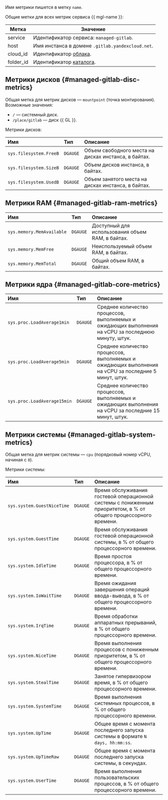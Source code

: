 Имя метрики пишется в метку `name`.

Общие метки для всех метрик сервиса {{ mgl-name }}:

| Метка     |   Значение                                     |
|-----------|------------------------------------------------|
| service   | Идентификатор сервиса: `managed-gitlab`.         |
| host      | Имя инстанса в домене `.gitlab.yandexcloud.net`. |
| cloud_id  | Идентификатор [облака](../../../resource-manager/concepts/resources-hierarchy.md#cloud).    |
| folder_id | Идентификатор [каталога](../../../resource-manager/concepts/resources-hierarchy.md#folder). |

## Метрики дисков {#managed-gitlab-disc-metrics}

Общая метка для метрик дисков — `mountpoint` (точка монтирования). Возможные значения:

* `/` — системный диск.
* `/place/gitlab` — диск {{ GL }}.

Метрики дисков:

| Имя                    | Тип      | Описание                                             |
|:-----------------------|:---------|:-----------------------------------------------------|
| `sys.filesystem.FreeB` | `DGAUGE` | Объем свободного места на дисках инстанса, в байтах. |
| `sys.filesystem.SizeB` | `DGAUGE` | Объем дисков инстанса, в байтах.                     |
| `sys.filesystem.UsedB` | `DGAUGE` | Объем занятого места на дисках инстанса, в байтах.   |


## Метрики RAM {#managed-gitlab-ram-metrics}

| Имя                       | Тип      | Описание                                          |
|:--------------------------|:---------|:--------------------------------------------------|
| `sys.memory.MemAvailable` | `DGAUGE` | Доступный для использования объем RAM, в байтах.  |
| `sys.memory.MemFree`      | `DGAUGE` | Неиспользуемый объем RAM, в байтах.               |
| `sys.memory.MemTotal`     | `DGAUGE` | Общий объем RAM, в байтах.                        |

## Метрики ядра {#managed-gitlab-core-metrics}

| Имя                        | Тип      | Описание   |
|:---------------------------|:---------|:-----------|
| `sys.proc.LoadAverage1min` | `DGAUGE` | Среднее количество процессов, выполняемых и ожидающих выполнения на vCPU за последнюю минуту, штук. |
| `sys.proc.LoadAverage5min` | `DGAUGE` | Среднее количество процессов, выполняемых и ожидающих выполнения на vCPU за последние 5 минут, штук. |
| `sys.proc.LoadAverage15min` | `DGAUGE` | Среднее количество процессов, выполняемых и ожидающих выполнения на vCPU за последние 15 минут, штук. |

## Метрики системы {#managed-gitlab-system-metrics}

Общая метка для метрик системы — `cpu` (порядковый номер vCPU, начиная с `0`).

Метрики системы:

| Имя | Тип | Описание |
|:----|:----|:---------|
| `sys.system.GuestNiceTime` | `DGAUGE` | Время обслуживания гостевой операционной системы с пониженным приоритетом, в % от общего процессорного времени. |
| `sys.system.GuestTime` | `DGAUGE` | Время обслуживания гостевой операционной системы, в % от общего процессорного времени. |
| `sys.system.IdleTime` | `DGAUGE` | Время простоя процессора, в % от общего процессорного времени. |
| `sys.system.IoWaitTime` | `DGAUGE` | Время ожидания завершения операций ввода-вывода, в % от общего процессорного времени. |
| `sys.system.IrqTime` | `DGAUGE` | Время обработки аппаратных прерываний, в % от общего процессорного времени. |
| `sys.system.NiceTime` | `DGAUGE` | Время выполнения процессов с пониженным приоритетом, в % от общего процессорного времени. |
| `sys.system.StealTime` | `DGAUGE` | Занятое гипервизором время, в % от общего процессорного времени. |
| `sys.system.SystemTime` | `DGAUGE` | Время выполнения системных процессов, в % от общего процессорного времени. |
| `sys.system.UpTime` | `DGAUGE` | Общее время с момента последнего запуска системы в формате `N days, hh:mm:ss`. |
| `sys.system.UpTimeRaw` | `DGAUGE` | Общее время с момента последнего запуска системы, в секундах. |
| `sys.system.UserTime` | `DGAUGE` | Время выполнения пользовательских процессов, в % от общего процессорного времени. |

